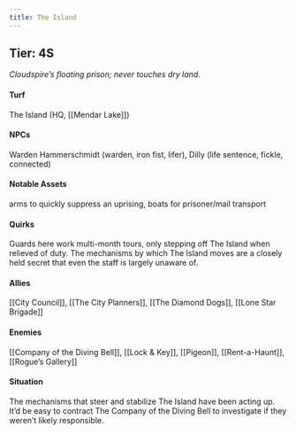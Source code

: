 ```yaml
---
title: The Island
---
```


## Tier: 4S
*Cloudspire’s floating prison; never touches dry land.* 

#### **Turf**
The Island (HQ, [[Mendar Lake]])

#### **NPCs**
Warden Hammerschmidt (warden, iron fist, lifer), Dilly (life sentence, fickle, connected)

#### **Notable Assets**
arms to quickly suppress an uprising, boats for prisoner/mail transport

#### **Quirks**
Guards here work multi-month tours, only stepping off The Island when relieved of duty. The mechanisms by which The Island moves are a closely held secret that even the staff is largely unaware of.

#### **Allies**
[[City Council]], [[The City Planners]], [[The Diamond Dogs]], [[Lone Star Brigade]]

#### **Enemies**
[[Company of the Diving Bell]], [[Lock & Key]], [[Pigeon]], [[Rent-a-Haunt]], [[Rogue’s Gallery]]

#### **Situation**
The mechanisms that steer and stabilize The Island have been acting up. It’d be easy to contract The Company of the Diving Bell to investigate if they weren’t likely responsible.